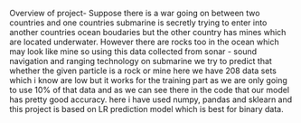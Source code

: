 Overview of project-
Suppose there is a war going on between two countries and one countries submarine is secretly trying to enter into another countries ocean boudaries but the other country has mines
which are located underwater. However there are rocks too in the ocean which may look like mine
so using this data collected from sonar - sound navigation and ranging technology on submarine we try to predict that whether the given particle is a rock or mine
here we have 208 data sets which i know are low but it works for the training part as we are only going to use 10% of that data and as we can see there in the code that our model
has pretty good accuracy.
here i have used numpy, pandas and sklearn and this project is based on LR prediction model which is best for binary data.
